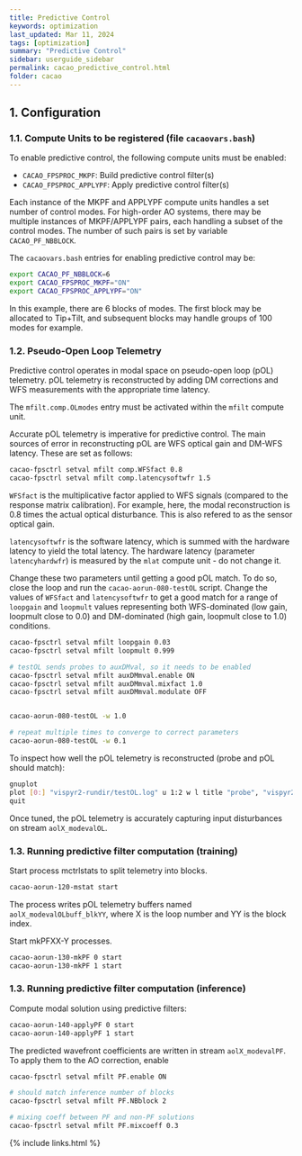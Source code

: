 ```yaml
---
title: Predictive Control
keywords: optimization
last_updated: Mar 11, 2024
tags: [optimization]
summary: "Predictive Control"
sidebar: userguide_sidebar
permalink: cacao_predictive_control.html
folder: cacao
---
```



## 1. Configuration

### 1.1. Compute Units to be registered (file `cacaovars.bash`)

To enable predictive control, the following compute units must be enabled:
- `CACAO_FPSPROC_MKPF`: Build predictive control filter(s)
- `CACAO_FPSPROC_APPLYPF`: Apply predictive control filter(s)

Each instance of the MKPF and APPLYPF compute units handles a set number of control modes. For high-order AO systems, there may be multiple instances of MKPF/APPLYPF pairs, each handling a subset of the control modes. The number of such pairs is set by variable `CACAO_PF_NBBLOCK`.

The `cacaovars.bash` entries for enabling predictive control may be:
~~~bash
export CACAO_PF_NBBLOCK=6
export CACAO_FPSPROC_MKPF="ON"
export CACAO_FPSPROC_APPLYPF="ON"
~~~

In this example, there are 6 blocks of modes. The first block may be allocated to Tip+Tilt, and subsequent blocks may handle groups of 100 modes for example.

### 1.2. Pseudo-Open Loop Telemetry

Predictive control operates in modal space on pseudo-open loop (pOL) telemetry. pOL telemetry is reconstructed by adding DM corrections and WFS measurements with the appropriate time latency. 

The `mfilt.comp.OLmodes` entry must be activated within the `mfilt` compute unit.



Accurate pOL telemetry is imperative for predictive control. The main sources of error in reconstructing pOL are WFS optical gain and DM-WFS latency. These are set as follows:
~~~bash
cacao-fpsctrl setval mfilt comp.WFSfact 0.8
cacao-fpsctrl setval mfilt comp.latencysoftwfr 1.5
~~~

`WFSfact` is the multiplicative factor applied to WFS signals (compared to the response matrix calibration). For example, here, the modal reconstruction is 0.8 times the actual optical disturbance. This is also refered to as the sensor optical gain.

`latencysoftwfr` is the software latency, which is summed with the hardware latency to yield the total latency. The hardware latency (parameter `latencyhardwfr`) is measured by the `mlat` compute unit - do not change it.

Change these two parameters until getting a good pOL match. To do so, close the loop and run the `cacao-aorun-080-testOL` script. Change the values of `WFSfact` and `latencysoftwfr` to get a good match for a range of `loopgain` and `loopmult` values representing both WFS-dominated (low gain, loopmult close to 0.0) and DM-dominated (high gain, loopmult close to 1.0) conditions.

~~~bash
cacao-fpsctrl setval mfilt loopgain 0.03
cacao-fpsctrl setval mfilt loopmult 0.999

# testOL sends probes to auxDMval, so it needs to be enabled
cacao-fpsctrl setval mfilt auxDMmval.enable ON
cacao-fpsctrl setval mfilt auxDMmval.mixfact 1.0
cacao-fpsctrl setval mfilt auxDMmval.modulate OFF


cacao-aorun-080-testOL -w 1.0

# repeat multiple times to converge to correct parameters
cacao-aorun-080-testOL -w 0.1
~~~

To inspect how well the pOL telemetry is reconstructed (probe and pOL should match):
~~~bash
gnuplot
plot [0:] "vispyr2-rundir/testOL.log" u 1:2 w l title "probe", "vispyr2-rundir/testOL.log" u ($1):5 title "psOL", "vispyr2-rundir/testOL.log" u ($1):3 title "DM"
quit
~~~

Once tuned, the pOL telemetry is accurately capturing input disturbances on stream `aolX_modevalOL`.


### 1.3. Running predictive filter computation (training)

Start process mctrlstats to split telemetry into blocks.

~~~bash
cacao-aorun-120-mstat start
~~~

The process writes pOL telemetry buffers named `aolX_modevalOLbuff_blkYY`, where X is the loop number and YY is the block index.

Start mkPFXX-Y processes.
~~~bash
cacao-aorun-130-mkPF 0 start
cacao-aorun-130-mkPF 1 start
~~~




### 1.3. Running predictive filter computation (inference)

Compute modal solution using predictive filters:
~~~bash
cacao-aorun-140-applyPF 0 start
cacao-aorun-140-applyPF 1 start
~~~

The predicted wavefront coefficients are written in stream `aolX_modevalPF`. To apply them to the AO correction, enable 

~~~bash
cacao-fpsctrl setval mfilt PF.enable ON

# should match inference number of blocks
cacao-fpsctrl setval mfilt PF.NBblock 2

# mixing coeff between PF and non-PF solutions
cacao-fpsctrl setval mfilt PF.mixcoeff 0.3
~~~




{% include links.html %}
